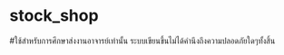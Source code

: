 # stock_shop
#ใช้สำหรับการศึกษาส่งงานอาจารย์เท่านั้น ระบบเขียนขึ้นไม่ได้คำนึงถึงความปลอดภัยใดๆทั้งสิ้น

